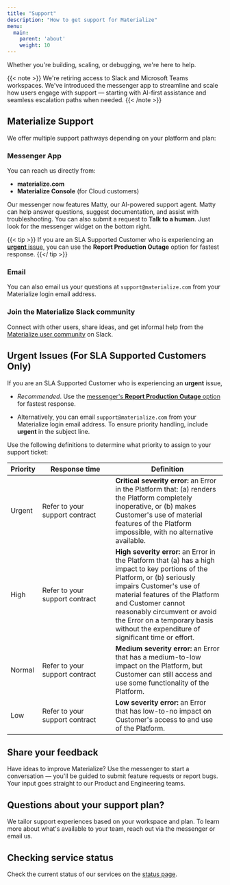 ```yaml
---
title: "Support"
description: "How to get support for Materialize"
menu:
  main:
    parent: 'about'
    weight: 10
---
```


Whether you're building, scaling, or debugging, we're here to help.

{{< note >}}
We're retiring access to Slack and Microsoft Teams workspaces. We've introduced the messenger app to streamline and scale how users engage with support — starting with AI-first assistance and seamless escalation paths when needed.
{{< /note >}}

## Materialize Support

We offer multiple support pathways depending on your platform and plan:

### Messenger App

You can reach us directly from:
- **materialize.com**
- **Materialize Console** (for Cloud customers)

Our messenger now features Matty, our AI-powered support agent. Matty can help
answer questions, suggest documentation, and assist with troubleshooting. You
can also submit a request to **Talk to a human**. Just look for the messenger
widget on the bottom right.

{{< tip >}}
If you are an SLA Supported Customer who is experiencing an [**urgent** issue](#urgent-issues-for-sla-supported-customers-only),
you can use the **Report Production Outage** option for fastest response.
{{</ tip >}}

### Email

You can also email us your questions at `support@materialize.com` from your
Materialize login email address.

### Join the Materialize Slack community

Connect with other users, share ideas, and get informal help from the [Materialize user community](https://materialize.com/s/chat) on Slack.

## Urgent Issues (For SLA Supported Customers Only)

If you are an SLA Supported Customer who is experiencing an **urgent** issue,

- *Recommended*. Use the [messenger's **Report Production
  Outage** option](#messenger-app) for fastest response.

- Alternatively, you can email `support@materialize.com` from your Materialize
  login email address. To ensure priority handling, include **urgent** in the
  subject line.

Use the following definitions to determine what priority to assign to
your support ticket:

<table style="margin-top: 1em; margin-bottom: 1em;">
<thead>
    <tr>
        <th>Priority</th>
        <th style="min-width: 150px">Response time</th>
        <th>Definition</th>
    </tr>
</thead>
<tbody>
    <tr>
        <td>Urgent</td>
        <td>Refer to your support contract</td>
        <td>
            <strong>Critical severity error:</strong> an Error in the Platform that: (a) renders the Platform completely inoperative, or (b) makes Customer's use of material features of the Platform impossible, with no alternative available.
        </td>
    </tr>
    <tr>
        <td>High</td>
        <td>Refer to your support contract</td>
        <td>
            <strong>High severity error:</strong> an Error in the Platform that (a) has a high impact to key portions of the Platform, or (b) seriously impairs Customer's use of material features of the Platform and Customer cannot reasonably circumvent or avoid the Error on a temporary basis without the expenditure of significant time or effort.
        </td>
    </tr>
    <tr>
        <td>Normal</td>
        <td>Refer to your support contract</td>
        <td>
            <strong>Medium severity error:</strong> an Error that has a medium-to-low impact on the Platform, but Customer can still access and use some functionality of the Platform.
        </td>
    </tr>
    <tr>
        <td>Low</td>
        <td>Refer to your support contract</td>
        <td>
            <strong>Low severity error:</strong> an Error that has low-to-no impact on Customer's access to and use of the Platform.
        </td>
    </tr>
</tbody>
</table>

## Share your feedback

Have ideas to improve Materialize? Use the messenger to start a conversation — you'll be guided to submit feature requests or report bugs. Your input goes straight to our Product and Engineering teams.

## Questions about your support plan?

We tailor support experiences based on your workspace and plan. To learn more about what's available to your team, reach out via the messenger or email us.

## Checking service status

Check the current status of our services on the [status page](https://status.materialize.com).
